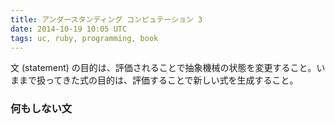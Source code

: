 ```yaml
---
title: アンダースタンディング コンピュテーション 3
date: 2014-10-19 10:05 UTC
tags: uc, ruby, programming, book
---
```


文 (statement) の目的は、評価されることで抽象機械の状態を変更すること。いままで扱ってきた式の目的は、評価することで新しい式を生成すること。

### 何もしない文
